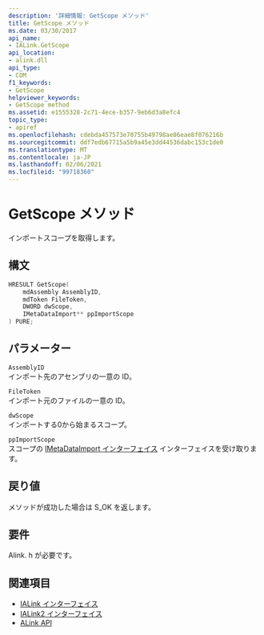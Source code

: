 ```yaml
---
description: '詳細情報: GetScope メソッド'
title: GetScope メソッド
ms.date: 03/30/2017
api_name:
- IALink.GetScope
api_location:
- alink.dll
api_type:
- COM
f1_keywords:
- GetScope
helpviewer_keywords:
- GetScope method
ms.assetid: e1555328-2c71-4ece-b357-9eb6d3a8efc4
topic_type:
- apiref
ms.openlocfilehash: cdebda457573e70755b49798ae86eae8f076216b
ms.sourcegitcommit: ddf7edb67715a5b9a45e3dd44536dabc153c1de0
ms.translationtype: MT
ms.contentlocale: ja-JP
ms.lasthandoff: 02/06/2021
ms.locfileid: "99718360"
---
```

# <a name="getscope-method"></a>GetScope メソッド

インポートスコープを取得します。  
  
## <a name="syntax"></a>構文  
  
```cpp  
HRESULT GetScope(  
    mdAssembly AssemblyID,  
    mdToken FileToken,  
    DWORD dwScope,  
    IMetaDataImport** ppImportScope  
) PURE;  
```  
  
## <a name="parameters"></a>パラメーター  

 `AssemblyID`  
 インポート先のアセンブリの一意の ID。  
  
 `FileToken`  
 インポート元のファイルの一意の ID。  
  
 `dwScope`  
 インポートする0から始まるスコープ。  
  
 `ppImportScope`  
 スコープの [IMetaDataImport インターフェイス](../metadata/imetadataimport-interface.md) インターフェイスを受け取ります。  
  
## <a name="return-value"></a>戻り値  

 メソッドが成功した場合は S_OK を返します。  
  
## <a name="requirements"></a>要件  

 Alink. h が必要です。  
  
## <a name="see-also"></a>関連項目

- [IALink インターフェイス](ialink-interface.md)
- [IALink2 インターフェイス](ialink2-interface.md)
- [ALink API](index.md)
